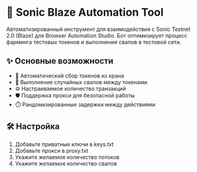 # 🚀 Sonic Blaze Automation Tool

Автоматизированный инструмент для взаимодействия с Sonic Testnet 2.0 (Blaze) для Browser Automation Studio. Бот оптимизирует процесс фарминга тестовых токенов и выполнения свапов в тестовой сети.

## ✨ Основные возможности

- 🎯 Автоматический сбор токенов из крана
- 🔄 Выполнение случайных свапов между токенами
- ⚙️ Настраиваемое количество транзакций
- 🛡️ Поддержка прокси для безопасной работы
- ⏱️ Рандомизированные задержки между действиями

## 🛠️ Настройка

1. Добавьте приватные ключи в keys.txt
2. Добавьте прокси в proxy.txt
3. Укажите желаемое количество потоков
4. Укажите желаемое количество свапов
